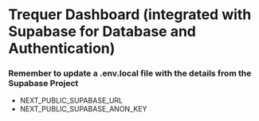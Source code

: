 # Trequer Dashboard (integrated with Supabase for Database and Authentication)
### Remember to update a .env.local file with the details from the Supabase Project
- NEXT_PUBLIC_SUPABASE_URL
- NEXT_PUBLIC_SUPABASE_ANON_KEY